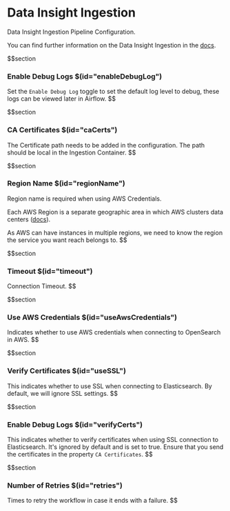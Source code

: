 # Data Insight Ingestion

Data Insight Ingestion Pipeline Configuration.


You can find further information on the Data Insight Ingestion in the [docs](https://docs.open-metadata.org/openmetadata/data-insight).

$$section

### Enable Debug Logs $(id="enableDebugLog")

Set the `Enable Debug Log` toggle to set the default log level to debug, these logs can be viewed later in Airflow.
$$

$$section

### CA Certificates $(id="caCerts")

The Certificate path needs to be added in the configuration. The path should be local in the Ingestion Container.
$$

$$section

### Region Name $(id="regionName")

Region name is required when using AWS Credentials.

Each AWS Region is a separate geographic area in which AWS clusters data centers ([docs](https://docs.aws.amazon.com/AmazonRDS/latest/UserGuide/Concepts.RegionsAndAvailabilityZones.html)).

As AWS can have instances in multiple regions, we need to know the region the service you want reach belongs to.
$$

$$section

### Timeout $(id="timeout")

Connection Timeout.
$$

$$section

### Use AWS Credentials $(id="useAwsCredentials")

Indicates whether to use AWS credentials when connecting to OpenSearch in AWS.
$$

$$section

### Verify Certificates $(id="useSSL")

This indicates whether to use SSL when connecting to Elasticsearch. By default, we will ignore SSL settings.
$$

$$section

### Enable Debug Logs $(id="verifyCerts")

This indicates whether to verify certificates when using SSL connection to Elasticsearch. It's ignored by default and is set to true. Ensure that you send the certificates in the property `CA Certificates`.
$$

$$section
### Number of Retries $(id="retries")

Times to retry the workflow in case it ends with a failure.
$$
